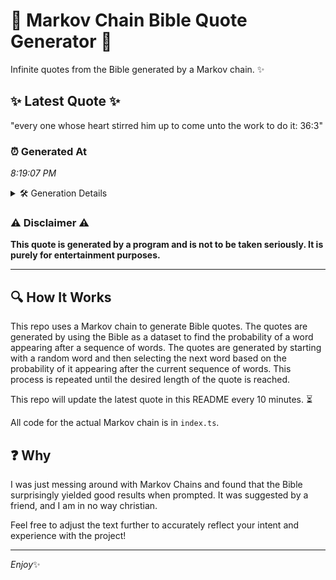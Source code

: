 # 📖 Markov Chain Bible Quote Generator 📖

Infinite quotes from the Bible generated by a Markov chain. ✨

## ✨ Latest Quote ✨
"every one whose heart stirred him up to come unto the work to do it: 36:3"

### ⏰ Generated At
*8:19:07 PM*

<details>
    <summary>🛠️ Generation Details</summary>
    <p>
        <strong>🌱 Seed:</strong> every<br>
        <strong>🔄 Iterations:</strong> 15<br>
        <strong>📜 Context History:</strong><br>[ every ]: one<br>[ every, one ]: whose<br>[ every, one, whose ]: heart<br>[ every, one, whose, heart ]: stirred<br>[ every, one, whose, heart, stirred ]: him<br>[ every, one, whose, heart, stirred, him ]: up<br>[ one, whose, heart, stirred, him, up ]: to<br>[ whose, heart, stirred, him, up, to ]: come<br>[ heart, stirred, him, up, to, come ]: unto<br>[ stirred, him, up, to, come, unto ]: the<br>[ him, up, to, come, unto, the ]: work<br>[ up, to, come, unto, the, work ]: to<br>[ to, come, unto, the, work, to ]: do<br>[ come, unto, the, work, to, do ]: it:<br>[ unto, the, work, to, do, it: ]: 36:3<br>
    </p>
</details>

### ⚠️ Disclaimer ⚠️
**This quote is generated by a program and is not to be taken seriously. It is purely for entertainment purposes.**

---

## 🔍 How It Works

This repo uses a Markov chain to generate Bible quotes. The quotes are generated by using the Bible as a dataset to find the probability of a word appearing after a sequence of words. The quotes are generated by starting with a random word and then selecting the next word based on the probability of it appearing after the current sequence of words. This process is repeated until the desired length of the quote is reached.

This repo will update the latest quote in this README every 10 minutes. ⏳

All code for the actual Markov chain is in `index.ts`.

## ❓ Why

I was just messing around with Markov Chains and found that the Bible surprisingly yielded good results when prompted. 
It was suggested by a friend, and I am in no way christian.

Feel free to adjust the text further to accurately reflect your intent and experience with the project!

---

*Enjoy*✨
